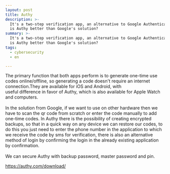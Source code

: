 ```yaml
---
layout: post
title: Authy
description: >-
  It's a two-step verification app, an alternative to Google Authenticator. Why
  is Authy better than Google's solution?
summary: >-
  It's a two-step verification app, an alternative to Google Authenticator. Why
  is Authy better than Google's solution?
tags:
  - cybersecurity
  - en

---
```

<p>The primary function that both apps perform is to generate one-time use codes online/offline, so generating a code doesn't require an internet connection.They are available for iOS and Android, with<br />useful difference in favor of Authy, which is also available for Apple Watch and computers.<br /><br />In the solution from Google, if we want to use on other hardware then we have to scan the qr code from scratch or enter the code manually to add one-time codes. In Authy there is the possibility of creating encrypted backups, so that in a quick way on any device we can restore our codes, to do this you just need to enter the phone number in the application to which we receive the code by sms for verification, there is also an alternative method of login by confirming the login in the already existing application by confirmation.<br /><br />We can secure Authy with backup password, master password and pin.</p>
<p><a href="https://authy.com/download/" target="_blank" rel="noopener">https://authy.com/download/</a></p>
